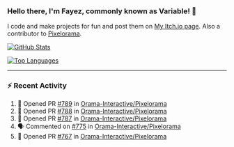 ### Hello there, I'm Fayez, commonly known as Variable! 👋
I code and make projects for fun and post them on [My Itch.io page](https://variable-industries.itch.io/). Also a contributor to [Pixelorama](https://github.com/Orama-Interactive/Pixelorama).

[![GitHub Stats](https://github-readme-stats.vercel.app/api/?username=Variable-ind&show_icons=true&theme=merko)](https://github.com/anuraghazra/github-readme-stats)

[![Top Languages](https://github-readme-stats.vercel.app/api/top-langs/?username=Variable-ind&layout=compact&theme=merko)](https://github.com/anuraghazra/github-readme-stats)

---

### :zap: Recent Activity

<!--START_SECTION:activity-->
1. 💪 Opened PR [#789](https://github.com/Orama-Interactive/Pixelorama/pull/789) in [Orama-Interactive/Pixelorama](https://github.com/Orama-Interactive/Pixelorama)
2. 💪 Opened PR [#788](https://github.com/Orama-Interactive/Pixelorama/pull/788) in [Orama-Interactive/Pixelorama](https://github.com/Orama-Interactive/Pixelorama)
3. 💪 Opened PR [#787](https://github.com/Orama-Interactive/Pixelorama/pull/787) in [Orama-Interactive/Pixelorama](https://github.com/Orama-Interactive/Pixelorama)
4. 🗣 Commented on [#775](https://github.com/Orama-Interactive/Pixelorama/issues/775) in [Orama-Interactive/Pixelorama](https://github.com/Orama-Interactive/Pixelorama)
5. 💪 Opened PR [#767](https://github.com/Orama-Interactive/Pixelorama/pull/767) in [Orama-Interactive/Pixelorama](https://github.com/Orama-Interactive/Pixelorama)
<!--END_SECTION:activity-->

<!--
**Variable-ind/Variable-ind** is a ✨ _special_ ✨ repository because its `README.md` (this file) appears on your GitHub profile.

Here are some ideas to get you started:
- 🌱 I’m currently studying at ...
- 🔭 I’m currently working on ...
- 👯 I’m looking to collaborate on ...
- 🤔 I’m looking for help with ...
- 💬 Ask me about ...
- 📫 How to reach me: ...
- ⚡ Fun fact: ...
-->
